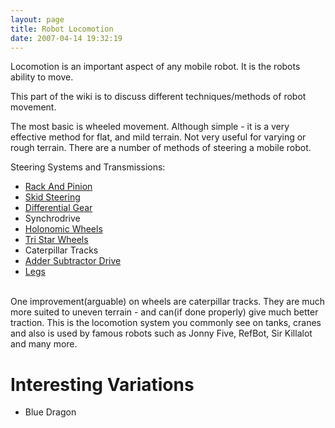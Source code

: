 ```yaml
---
layout: page
title: Robot Locomotion
date: 2007-04-14 19:32:19
---
```

<p>Locomotion is an important aspect of any mobile robot.  It is the robots ability to move.
</p>
<p>This part of the wiki is to discuss different techniques/methods of robot movement.
</p>
<p>The most basic is wheeled movement.  Although simple - it is a very effective method for flat, and mild terrain.  Not very useful for varying or rough terrain.  There are a number of methods of steering a mobile robot.
</p>
<p>Steering Systems and Transmissions:
</p>
<ul><li> <a class="wiki" href="/wiki/rack_and_pinion.html" title="The steering system commonly used in cars">Rack And Pinion</a>
</li><li> <a class="wiki" href="/wiki/skid_steering.html" title="Skid Steering">Skid Steering</a>
</li><li> <a class="wiki" href="/wiki/differential_gear.html" title="Aka - Diff">Differential Gear</a>
</li><li> Synchrodrive
</li><li> <a class="wiki" href="/wiki/holonomic_wheels.html" title="Holonomic Wheels">Holonomic Wheels</a>
</li><li> <a class="wiki" href="/wiki/tri_star_wheels.html" title="An advanced form of traction">Tri Star Wheels</a>
</li><li> Caterpillar Tracks
</li><li> <a class="wiki" href="/wiki/adder_subtractor_drive.html" title="Adder Subtractor Drive">Adder Subtractor Drive</a>
</li><li> <a class="wiki" href="/wiki/legs.html" title="Legs">Legs</a>
</li></ul><p>
<br/>One improvement(arguable) on wheels are caterpillar tracks.  They are much more suited to uneven terrain - and can(if done properly) give much better traction.  This is the locomotion system you commonly see on tanks, cranes and also is used by famous robots such as Jonny Five, RefBot, Sir Killalot and many more.
</p>
<h1 id="Interesting_Variations">Interesting Variations</h1>
<ul><li> Blue Dragon
</li></ul><p>
<br/>
</p>
